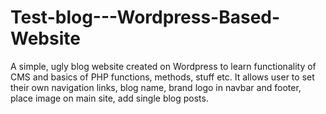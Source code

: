 # Test-blog---Wordpress-Based-Website
A simple, ugly blog website created on Wordpress to learn functionality of CMS and basics of PHP functions, methods, stuff etc.
It allows user to set their own navigation links, blog name, brand logo in navbar and footer, place image on main site, add single blog posts.
